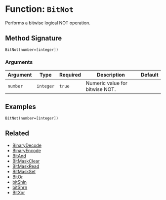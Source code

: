 [comment]: # (Note: This documentation is generated dynamically in the build process.  To modify the contents, change the javadoc on the _invoke method of the BIF class)

# Function: `BitNot`

Performs a bitwise logical NOT operation.

## Method Signature
```
BitNot(number=[integer])
```
### Arguments

| Argument | Type | Required | Description | Default |
|----------|------|----------|-------------|---------|
| `number` | `integer` | `true` | Numeric value for bitwise NOT. |  |

## Examples

```
BitNot(number=[integer])
```

## Related
  * [BinaryDecode](boxlang-language/reference/built-in-functions/BinaryDecode.md)
  * [BinaryEncode](boxlang-language/reference/built-in-functions/BinaryEncode.md)
  * [BitAnd](boxlang-language/reference/built-in-functions/BitAnd.md)
  * [BitMaskClear](boxlang-language/reference/built-in-functions/BitMaskClear.md)
  * [BitMaskRead](boxlang-language/reference/built-in-functions/BitMaskRead.md)
  * [BitMaskSet](boxlang-language/reference/built-in-functions/BitMaskSet.md)
  * [BitOr](boxlang-language/reference/built-in-functions/BitOr.md)
  * [bitShln](boxlang-language/reference/built-in-functions/bitShln.md)
  * [bitShrn](boxlang-language/reference/built-in-functions/bitShrn.md)
  * [BitXor](boxlang-language/reference/built-in-functions/BitXor.md)
